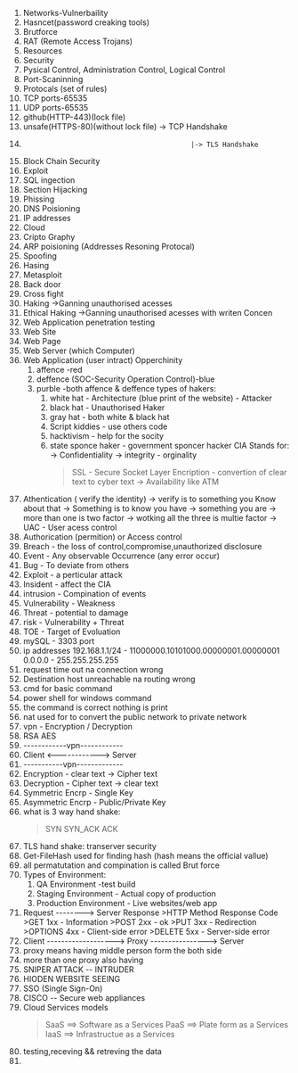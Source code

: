 1) Networks-Vulnerbaility
2) Hasncet(password creaking tools)
3) Brutforce
4) RAT (Remote Access Trojans)
5) Resources
6) Security
7) Pysical Control, Administration Control, Logical Control
8) Port-Scaninning
9) Protocals (set of rules)
10) TCP ports-65535
11) UDP ports-65535
12) github(HTTP-443)(lock file)
13) unsafe(HTTPS-80)(without lock file) -> TCP Handshake
14)                                               |-> TLS Handshake
15) Block Chain Security
16) Exploit
17) SQL ingection
18) Section Hijacking
19) Phissing
20) DNS Poisioning
21) IP addresses
22) Cloud
23) Cripto Graphy
24) ARP poisioning (Addresses Resoning Protocal)
25) Spoofing
26) Hasing
27) Metasploit
28) Back door
29) Cross fight
30) Haking
     ->Ganning unauthorised acesses
31) Ethical Haking
    ->Ganning unauthorised acesses with writen Concen
32) Web Application penetration testing
33) Web Site
34) Web Page
35) Web Server (which Computer)
36) Web Application (user intract)
    Opperchinity
    1) affence -red
    2) deffence (SOC-Security Operation Control)-blue
    3) purble -both affence & deffence
       types of hakers:
       1) white hat - Architecture (blue print of the website) - Attacker
       2) black hat - Unauthorised Haker
       3) gray hat - both white & black hat
       4) Script kiddies - use others code
       5) hacktivism - help for the socity
       6) state sponce haker - government sponcer hacker
          CIA Stands for:
          -> Confidentiality
          -> integrity - orginality
             > SSL - Secure Socket Layer
             > Encription - convertion of clear text to cyber text
          -> Availability
             > like ATM
37) Athentication ( verify the identity)
    -> verify is to something you Know about that
    -> Something is to know you have
    -> something you are
    -> more than one is two factor
    -> wotking all the three is multie factor
    -> UAC - User acess control
38) Authorication (permition) or Access control
39) Breach - the loss of control,compromise,unauthorized disclosure
40) Event - Any observable Occurrence (any error occur)
41) Bug - To deviate from others
42) Exploit - a perticular attack
43) Insident - affect the CIA
44) intrusion - Compination of events
45) Vulnerability - Weakness
46) Threat - potential to damage
47) risk - Vulnerability + Threat
48) TOE - Target of Evoluation
49) mySQL - 3303 port
50) ip addresses 192.168.1.1/24 - 11000000.10101000.00000001.00000001
    0.0.0.0 - 255.255.255.255
51) request time out na connection wrong
52) Destination host unreachable na routing wrong
53) cmd for basic command
54) power shell for windows command
55) the command is correct nothing is print
56) nat used for to convert the public network to private network
57) vpn - Encryption / Decryption
58) RSA AES
59) ------------vpn------------
60) Client <------------> Server
61) -----------vpn-------------
62) Encryption - clear text -> Cipher text
63) Decryption - Cipher text -> clear text
64) Symmetric Encrp - Single Key
65) Asymmetric Encrp - Public/Private Key
66) what is 3 way hand shake:
    >SYN
    >SYN_ACK
    >ACK
67) TLS hand shake: transerver security
68)  Get-FileHash used for finding hash (hash means the official vallue)
69)  all permatutation and compination is called Brut force
70)  Types of Environment:
      1) QA Environment  -test build
      2) Staging Environment - Actual copy of production
      3) Production Environment - Live websites/web app
71)  Request --------> Server Response
    >HTTP Method        Response Code
    >GET                    1xx - Information
    >POST                   2xx - ok
    >PUT                    3xx - Redirection
    >OPTIONS                4xx - Client-side error
    >DELETE                 5xx - Server-side error
72) Client -------------------> Proxy ----------------> Server
73) proxy means having middle person form the both side
74) more than one proxy also having
75) SNIPER ATTACK -- INTRUDER
76) HIODEN WEBSITE SEEING
77) SSO (Single Sign-On)
78) CISCO -- Secure web appliances
79) Cloud Services models
    > SaaS ==> Software as a Services 
    > PaaS ==> Plate form as a Services
    > IaaS ==> Infrastructue as a Services
80) testing,receving && retreving the data
81)  
